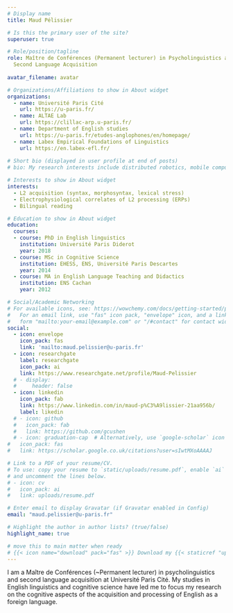 ```yaml
---
# Display name
title: Maud Pélissier

# Is this the primary user of the site?
superuser: true

# Role/position/tagline
role: Maître de Conférences (Permanent lecturer) in Psycholinguistics and
  Second Language Acquisition
  
avatar_filename: avatar

# Organizations/Affiliations to show in About widget
organizations:
  - name: Université Paris Cité
    url: https://u-paris.fr/
  - name: ALTAE Lab
    url: https://clillac-arp.u-paris.fr/
  - name: Department of English studies
    url: https://u-paris.fr/etudes-anglophones/en/homepage/
  - name: Labex Empirical Foundations of Linguistics
    url: https://en.labex-efl.fr/
    
# Short bio (displayed in user profile at end of posts)
# bio: My research interests include distributed robotics, mobile computing and programmable matter.

# Interests to show in About widget
interests:
  - L2 acquisition (syntax, morphosyntax, lexical stress)
  - Electrophysiological correlates of L2 processing (ERPs)
  - Bilingual reading

# Education to show in About widget
education:
  courses:
  - course: PhD in English linguistics
    institution: Université Paris Diderot
    year: 2018
  - course: MSc in Cognitive Science
    institution: EHESS, ENS, Université Paris Descartes
    year: 2014
  - course: MA in English Language Teaching and Didactics
    institution: ENS Cachan
    year: 2012

# Social/Academic Networking
# For available icons, see: https://wowchemy.com/docs/getting-started/page-builder/#icons
#   For an email link, use "fas" icon pack, "envelope" icon, and a link in the
#   form "mailto:your-email@example.com" or "/#contact" for contact widget.
social:
  - icon: envelope
    icon_pack: fas
    link: 'mailto:maud.pelissier@u-paris.fr'
  - icon: researchgate
    label: researchgate
    icon_pack: ai
    link: https://www.researchgate.net/profile/Maud-Pelissier
  # - display:
  #     header: false
  - icon: linkedin
    icon_pack: fab
    link: https://www.linkedin.com/in/maud-p%C3%A9lissier-21aa956b/
    label: likedin
  # - icon: github
  #   icon_pack: fab
  #   link: https://github.com/gcushen
  # - icon: graduation-cap  # Alternatively, use `google-scholar` icon from `ai` icon pack
#   icon_pack: fas
#   link: https://scholar.google.co.uk/citations?user=sIwtMXoAAAAJ

# Link to a PDF of your resume/CV.
# To use: copy your resume to `static/uploads/resume.pdf`, enable `ai` icons in `params.toml`, 
# and uncomment the lines below.
# - icon: cv
#   icon_pack: ai
#   link: uploads/resume.pdf

# Enter email to display Gravatar (if Gravatar enabled in Config)
email: "maud.pelissier@u-paris.fr"

# Highlight the author in author lists? (true/false)
highlight_name: true

# move this to main matter when ready
# {{< icon name="download" pack="fas" >}} Download my {{< staticref "uploads/demo_resume.pdf" "newtab" >}}resumé{{< /staticref >}}.
---
```

I am a Maître de Conférences (~Permanent lecturer) in psycholinguistics and second language acquisition at Université Paris Cité. My studies in English linguistics and cognitive science have led me to focus my research on the cognitive aspects of the acquisition and processing of English as a foreign language.



